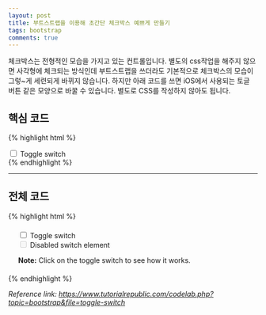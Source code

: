```yaml
---
layout: post
title: 부트스트랩을 이용해 초간단 체크박스 예쁘게 만들기
tags: bootstrap
comments: true
---
```


체크박스는 전형적인 모습을 가지고 있는 컨트롤입니다. 별도의 css작업을 해주지 않으면 사각형에 체크되는 방식인데 부트스트랩을 쓰더라도 기본적으로 체크박스의 모습이 그렇~게 세련되게 바뀌지 않습니다. 하지만 아래 코드를 쓰면 iOS에서 사용되는 토글 버튼 같은 모양으로 바꿀 수 있습니다. 별도로 CSS를 작성하지 않아도 됩니다.

## 핵심 코드

{% highlight html %}
<div class="custom-control custom-switch">
    <input type="checkbox" class="custom-control-input" id="customSwitch1">
    <label class="custom-control-label" for="customSwitch1">Toggle switch</label>
</div>
{% endhighlight %}

---

## 전체 코드

{% highlight html %}
<!DOCTYPE html>
<html lang="en">
    <head>
        <meta charset="utf-8">
        <meta name="viewport" content="width=device-width, initial-scale=1, shrink-to-fit=no">
        <title>Bootstrap 4 Toggle Switch</title>
        <link rel="stylesheet" href="https://stackpath.bootstrapcdn.com/bootstrap/4.5.0/css/bootstrap.min.css">
        <link rel="stylesheet" href="https://maxcdn.bootstrapcdn.com/font-awesome/4.7.0/css/font-awesome.min.css">
        <script src="https://code.jquery.com/jquery-3.5.1.min.js"></script>
        <script src="https://cdn.jsdelivr.net/npm/popper.js@1.16.0/dist/umd/popper.min.js"></script>
        <script src="https://stackpath.bootstrapcdn.com/bootstrap/4.5.0/js/bootstrap.min.js"></script>
        <style>
            .bs-example{
                margin: 20px;        
            }
        </style>
    </head>
    <body>
        <div class="bs-example">
            <form>
                <div class="custom-control custom-switch">
                    <input type="checkbox" class="custom-control-input" id="customSwitch1">
                    <label class="custom-control-label" for="customSwitch1">Toggle switch</label>
                </div>
                <div class="custom-control custom-switch mt-2">
                    <input type="checkbox" class="custom-control-input" disabled id="customSwitch2">
                    <label class="custom-control-label" for="customSwitch2">Disabled switch element</label>
                </div>
            </form>
            <p class="mt-4"><strong>Note:</strong> Click on the toggle switch to see how it works.</p>
        </div>
    </body>
</html>
{% endhighlight %}
  
*Reference link: https://www.tutorialrepublic.com/codelab.php?topic=bootstrap&file=toggle-switch*
